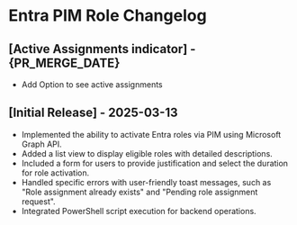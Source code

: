 # Entra PIM Role Changelog

## [Active Assignments indicator] - {PR_MERGE_DATE}
- Add Option to see active assignments


## [Initial Release] - 2025-03-13

- Implemented the ability to activate Entra roles via PIM using Microsoft Graph API.
- Added a list view to display eligible roles with detailed descriptions.
- Included a form for users to provide justification and select the duration for role activation.
- Handled specific errors with user-friendly toast messages, such as "Role assignment already exists" and "Pending role assignment request".
- Integrated PowerShell script execution for backend operations.
